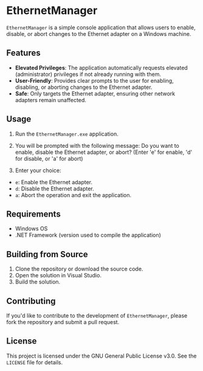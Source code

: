 # EthernetManager

`EthernetManager` is a simple console application that allows users to enable, disable, or abort changes to the Ethernet adapter on a Windows machine.

## Features

- **Elevated Privileges**: The application automatically requests elevated (administrator) privileges if not already running with them.
- **User-Friendly**: Provides clear prompts to the user for enabling, disabling, or aborting changes to the Ethernet adapter.
- **Safe**: Only targets the Ethernet adapter, ensuring other network adapters remain unaffected.

## Usage

1. Run the `EthernetManager.exe` application.
2. You will be prompted with the following message:
Do you want to enable, disable the Ethernet adapter, or abort? (Enter 'e' for enable, 'd' for disable, or 'a' for abort)

3. Enter your choice:
- `e`: Enable the Ethernet adapter.
- `d`: Disable the Ethernet adapter.
- `a`: Abort the operation and exit the application.

## Requirements

- Windows OS
- .NET Framework (version used to compile the application)

## Building from Source

1. Clone the repository or download the source code.
2. Open the solution in Visual Studio.
3. Build the solution.

## Contributing

If you'd like to contribute to the development of `EthernetManager`, please fork the repository and submit a pull request.

## License

This project is licensed under the GNU General Public License v3.0. See the `LICENSE` file for details.